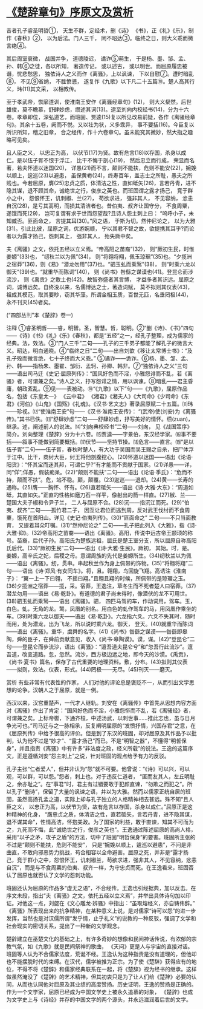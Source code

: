 # [《楚辞章句》序原文及赏析](https://www.vrrw.net/wx/14330.html)

昔者孔子睿圣明哲①， 天生不群，定经术，删《诗》 《书》，正《礼》《乐》，制作《春秋》②， 以为后法。门人三千， 罔不昭达③。临终之日，则大义乖而微言绝④。

其后周室衰微， 战国并争， 道德陵迟， 谲诈⑤萌生， 于是杨、墨、邹、孟、孙、韩⑥之徒，各以所知， 著造传记， 或以述古， 或以明世。而屈原履忠被谮，忧悲愁思， 独依诗人之义而作《离骚》，上以讽谏， 下以自慰⑦。遭时暗乱⑧， 不见⑨省纳， 不胜愤懑， 遂复作《九歌》以下凡二十五篇⑩。楚人高其行义，玮(11)其文采， 以相教传。

至于孝武帝，恢廓道训，使淮南王安作《离骚经章句》(12)， 则大义粲然。后世雄俊，莫不瞻慕，舒肆妙虑，缵述其词(13)。逮至刘向内校经书(14)，分为十六卷。孝章即位，深弘道艺，而班固、贾逵(15)复以所见改易前疑，各作《离骚经章句》。其余十五卷，阙而不悦。又以壮为状，义多乖异， 事不要括(16)。今臣复以所识所知，稽之旧章， 合之经传，作十六卷章句。虽未能究其微妙，然大指之趣略可见矣。

且人臣之义， 以忠正为高， 以伏节(17)为贤。故有危言(18)以存国，杀身以成仁。是以伍子胥不恨于浮江， 比干不悔于剖心(19)， 然后忠立而行成， 荣显而名著，若夫怀道以迷国(20)， 详愚(21)而不言，颠则不能扶，危则不能安(22)，婉娩以顺上，逡巡(23)以避患， 虽保黄耇(24)，终寿百年，盖志士之所耻，愚夫之所贱也。今若屈原，膺(25)忠贞之质，体清洁之性，直如砥矢(26)，言若丹青，进不隐其谋，退不顾其命，诚绝世之行，俊彦之英也。而班固谓之露才扬己， 竞于群小之中， 怨恨怀王，讥刺椒、兰(27)， 苟欲求进， 强非其人， 不见容纳， 忿恚自沉(28)，是亏其高明，而损其清洁者也。昔伯夷、叔齐让国守分， 不食周粟，遂饿而死(29)， 岂可复谓有求于世而怨望哉?且诗人怨主刺上曰： “呜呼小子，未知臧否。匪面命之， 言提其耳(30)。”风之语， 于斯为切。然仲尼论之， 以为大雅(31)。引此比彼，屈原之词，优游婉顺， 宁以其君不智之故，欲提携其耳乎?而论者以为露才扬己，怨刺其上， 强非其人， 殆失厥中矣。

夫《离骚》之文，依托五经以立义焉。“帝高阳之苗裔”(32)， 则“厥初生民，时惟姜嫄”(33)也， “纫秋兰以为佩”(34)， 则“将翱将翔，佩玉琼琚”(35)也。“夕揽洲之宿莽”(36)，则《易》“潜龙勿用”(37)也。“驷玉虬而乘鹥”(38)， 则“时乘六龙以御天”(39)也。“就重华而陈词”(40)， 则《尚书》咎繇之谋谟也(41)。登昆仑而涉流沙， 则《禹贡》之敷土也(42)。故智弥盛者其言博， 才益多者其识远。屈原之词，诚博远矣。自终没以来，名儒博达之士，著造词赋， 莫不拟则其仪表(43)，祖成其模范，取其要眇，窃其华藻。所谓金相玉质，百世无匹，名垂罔极(44)，永不刊灭(45)者矣。

(“四部丛刊”本《楚辞》卷一)



注释 ①睿圣明哲——睿，明智。圣，智慧。哲，聪明。②“删《诗》、《书》”四句——《诗》《书》《礼》《乐》《春秋》，都是“五经”之一，经孔子整理，成为儒家的经典。法，效法。③“门人三千”二句——孔子的三千弟子都能了解孔子的微言大义。昭达，明白通晓。④“临终之日”二句——出自刘歆《移让太常博士书》：“及孔子殁而微言绝，七十子终而大义乖。” ⑤谲诈——诡诈。⑥杨、墨、邹、孟、孙、韩——指杨朱、墨翟、邹衍、孟轲、孙卿、韩非。⑦“独依诗人之义”三句——语出司马迁《史记·屈原列传》：“国风好色而不淫，小雅怨诽而不乱，若《离骚》者，可谓兼之矣。”诗人之义，抒写怨诽之情，用以讽谏。⑧暗乱——君主昏庸，朝政紊乱。⑨见——表被动。⑩“《九歌》以下”句——《九歌》，屈原作品名，包括《东皇太一》 《云中君》 《湘君》《湘夫人》《大司命》《少司命》《东君》《河伯》《山鬼》《国殇》《礼魂》。《汉书·艺文志》著录屈原赋二十五篇。⑾玮——珍视。⑿“使淮南王安”句——《汉书·淮南王安传》： “(武帝)使(刘安)为《离骚传》。”其书已佚。⒀“舒肆妙虑”二句——舒肆妙虑，抒写美好的情怀。缵(zuan)，继承。述，阐述前人的说法。⒁“刘向典校经书”二句——刘向， 见《战国策序》简介。刘向整理《楚辞》分为十六卷。⒂贾逵——字景伯，东汉经学家。⒃事不要括——叙事不能做到简要概括。⒄伏节——坚持节操。⒅危言——直言。⒆“是以伍子胥”二句——伍子胥，春秋时楚人，有大功于吴国而吴王赐之自杀，把尸体浮于江中。比干，商纣大臣，纣王将他剖腹挖心。(20)怀道以迷国——语出《论语·阳货》：“怀其宝而迷其邦，可谓仁乎?”有才能而不贡献于国家。(21)详愚——详，同“佯”;佯愚，假装痴呆。(22)“颠则不能扶”二句——语出《论语·季氏》：“危而不持，颠而不扶”。危，站不稳。颠，颠覆。(23)逡巡——退却。(24)黄——长寿的通称。(25)膺——胸怀、怀有。(26)直若砥矢——语出《诗·大雅·大东》：“周道如砥，其直如矢。”正直的性格如磨刀石一样平，像射出的箭一样直。(27)椒、兰——楚国大夫子椒和令尹子兰， 二人与屈原不合。(28)沉——指沉江而死。(29)“伯夷、叔齐”二句——孤竹君二子， 因互让君位而逃到周，反对武王伐纣而不食周粟，饿死在首阳山。详见《史记·伯夷列传》。(30)“匪面命之” 二句——不只当面教育， 又提着耳朵叮嘱。(31)“然仲尼论之” 二句——孔子把此列入《大雅》，指《诗·大雅·抑》。(32)帝高阳之苗裔——语出《离骚》。高阳，传说中远古帝王颛顼的称号。苗裔，后代子孙。高阳氏为楚族远祖，屈氏是楚王室分支，所以屈原自称高阳氏后代。(33)“厥初生民”二句——语出《诗·大雅·生民》。厥初， 其始。时，是。姜嫄，高辛氏之妃，后稷之母。意谓周族的先代是姜嫄所生。(34)纫秋兰以为佩——语出《离骚》。纫，贯串。串起秋兰作为身上佩带的饰物。(35)“将翱将翔”二句——语出《诗·郑风·有女同车》。将，且。翱翔，鸟回旋飞翔。高诱注《淮南子》： “翼一上一下曰翱， 不摇曰翔。”且翱且翔的时候，所佩带的是琼琚之玉。(36)夕揽洲之宿莽——揽，采。宿莽，王逸注，草冬生而不死者楚人曰宿莽。(37)潜龙勿用——语出《易·乾卦》。有道德的君子尚未得时，像潜伏的龙不可用世。(38)驷玉虬而乘鹥——语出《离骚》。驷， 四匹马驾的车，作动词用，驾车。玉，白色。虬，无角的龙。鹥，凤凰的别名。用白色的虬作驾车的马，用凤凰作乘坐的车。(39)时乘六龙以御天——语出《易·乾卦》。六龙指六爻。六爻不失其时，随时而用，处为潜龙，出为飞龙，所以说时乘六龙。御天， 登天。(40)就重华而陈词——语出《离骚》。重华，虞舜的名字。(41)《尚书》咎繇之谋谟——咎繇即皋陶，舜的臣子，在舜前贡献意见，收入《尚书·皋陶谟》。谟，谋。(42)“登昆仑”二句——登昆仑而步流沙，语出《离骚》：“邅吾道夫昆仑兮”和“忽吾行此流沙”。邅吾道，改变道路。忽，忽然。流沙，西方极边远之地，即今天的沙漠。《禹贡》， 《尚书·夏书》篇名，保存了古代重要的地理资料。敷，分布。(43)拟则其仪表——拟则，效法。仪表，形式。(44)罔极——无尽。(45)刊灭——磨灭。

赏析 有些非常有代表性的作家， 人们对他的评论总是褒贬不一，从而引出文学思想的论争。汉朝人之于屈原，就是一例。

西汉以来，汉宫重楚声，一代才人继轨。刘安在《离骚传》中首先从思想内容方面对《离骚》作出了肯定：“国风好色而不淫，小雅怨悱而不乱，若《离骚经》者，可谓兼之矣。上标帝喾，下通齐桓，中述汤武，以刺世事……推此志也，虽与日月争光可也。”司马迁与之一脉相承，反复阐明屈原的“发愤抒情，兴国存君”之意，在《屈原列传》中给予很高的评价。但是到了东汉的班固，却对屈原及其作品予以批判，认为他不过是“妙才”、“露才扬己”而已。不是“明智之器”，不懂得“明哲保身”，并且指责《离骚》中有许多“非法度之政，经义所载”的说法。王逸的这篇序文，正是遵循刘安“怨主刺上”之说，针对班固的观点给予有力的反驳。

孔子主张“仁者爱人”，但并非认为“怨”就不可要。他曾说：“《诗》可以兴，可以观，可以群，可以怨。”怨者，刺上也。对于违反仁道者， “匿而友其人，左丘明耻之，余亦耻之”。在“事君”时，君主有过错要敢于犯颜直谏，“勿欺之而犯之”。所以孔子“删诗”，保留了大量的讽谏之语，并以为大雅。然而以儒家正统自居的班固，虽然高扬孔孟之道，实际上却与孔子独立的人格精神相去甚远。殊不知“且人臣之义， 以忠正为高，以伏节为贤，故有危言以存国，杀身以成仁。”屈原正是这种精神的化身， “膺忠贞之质，体清洁之性，直若砥矢，言若丹青，进不隐其谋，退不谋其命”，性情高洁，怀抱美政。为了国家的利益，敢于直谏，知其不可而为之，九死而不悔，此“诚绝世之行，俊彦之英也”。王逸通过陈述屈原的高尚人格，采用“以子之矛，攻子之盾”的方法，切中了班固“明哲保身”的要害。班固所主张的不过是“颠则不能扶，危则不能安”， 只是“婉娩以顺上，逡巡以避患”，不问是非曲直，不敢向邪恶势力挑战，苟合相容以全命避害。屈原之死，并非是“露才扬己，竞于群小之中，怨恨怀王，讥刺椒兰，苟欲求进，强非其人，不见容纳，忿恚自沉”，而是与不食周粟的伯夷、叔齐一样，为守忠贞而死。在王逸看来，班固否认了屈原也就否认了文学的怨刺功能。

班固还认为屈原的作品多“虚无之语”，不合经传。王逸也引经据典，加以反击。在序文未段，指出“夫《离骚》之文，依托五经以立义焉”，并举出具体诗句加以印证。对他这一点，刘勰在《文心雕龙·辨骚》中指出：“虽取熔经义，亦自铸伟辞。” 《离骚》所表现出来的抗争精神，在某种意义上说，是对儒家“诗可以怨”的进一步发挥，当然也是对汉儒所谓“发乎情，止乎礼义”的说教的一种反驳，强调了文学和社会现实的密切关系，提出了一种新的文学观念。

楚辞建立在巫楚文化的基础之上，有许多奇妙的想像和民间神话传说，有浓郁的宗教气氛，如《九歌》就是民间祭神的歌曲， 《天问》更是人与宇宙的直接对话。班固等人认为不合儒家法度，荒诞不经。王逸认为这种指责是没有道理的，但他却也不能摆脱时代的束缚。在汉代，儒学被推为正宗。为了使《楚辞》获得应有的地位，不得不将《楚辞》和儒家经典联系在一起，将《楚辞》视为经书的继承。这样做虽然淹没了《楚辞》的艺术精神，但其初衷只是为了让人们给《楚辞》必要的认同，从而也认同他对屈原及其业绩的高度赞扬。历史证明，王逸的赞扬是正确的。作为一个文学家，屈原已经成为中国文学史上被永久追慕的对象， 《楚辞》也成为文学史上与《诗经》并存的中国文学的两个源头，并永远滋润着后世的文学。

